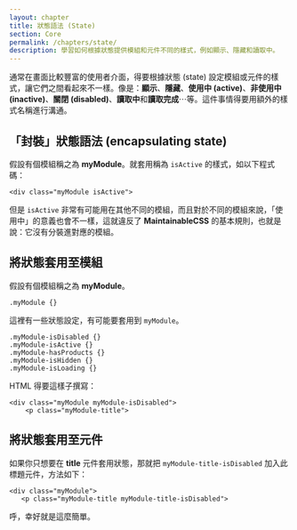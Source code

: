 ```yaml
---
layout: chapter
title: 狀態語法 (State)
section: Core
permalink: /chapters/state/
description: 學習如何根據狀態提供模組和元件不同的樣式，例如顯示、隱藏和讀取中。
---
```


通常在畫面比較豐富的使用者介面，得要根據狀態 (state) 設定模組或元件的樣式，讓它們之間看起來不一樣。像是：**顯示**、**隱藏**、**使用中 (active)**、**非使用中 (inactive)**、**關閉 (disabled)**、**讀取中**和**讀取完成**⋯等。這件事情得要用額外的樣式名稱進行溝通。

## 「封裝」狀態語法 (encapsulating state)

假設有個模組稱之為 **myModule**。就套用稱為 `isActive` 的樣式，如以下程式碼：

	<div class="myModule isActive">

但是 `isActive` 非常有可能用在其他不同的模組，而且對於不同的模組來說，「使用中」的意義也會不一樣，這就違反了 **MaintainableCSS** 的基本規則，也就是說：它沒有分裝進對應的模組。 

## 將狀態套用至模組

假設有個模組稱之為 **myModule**。

	.myModule {}

這裡有一些狀態設定，有可能要套用到 `myModule`。

	.myModule-isDisabled {}
	.myModule-isActive {}
	.myModule-hasProducts {}
	.myModule-isHidden {}
	.myModule-isLoading {}

HTML 得要這樣子撰寫：

	<div class="myModule myModule-isDisabled">
	    <p class="myModule-title">

## 將狀態套用至元件

如果你只想要在 **title** 元件套用狀態，那就把 `myModule-title-isDisabled` 加入此標題元件，方法如下：

	<div class="myModule">
       <p class="myModule-title myModule-title-isDisabled">

呼，幸好就是這麼簡單。
